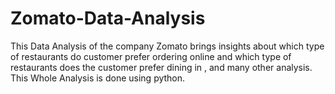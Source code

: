 # Zomato-Data-Analysis
This Data Analysis of the company Zomato brings insights about which type of restaurants do customer prefer ordering online and which type of restaurants does the customer prefer dining in , and many other analysis. This Whole Analysis is done using python.
